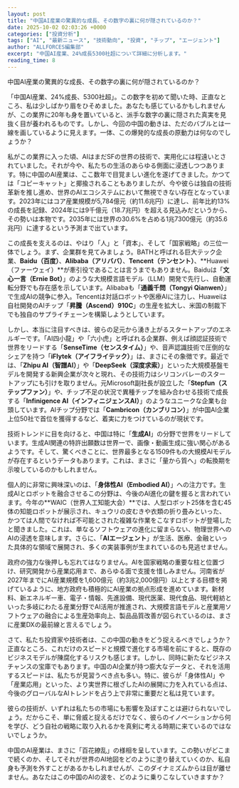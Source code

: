 ```yaml
---
layout: post
title: "中国AI産業の驚異的な成長、その数字の裏に何が隠されているのか？"
date: 2025-10-02 02:03:26 +0000
categories: ["投資分析"]
tags: ["AI", "最新ニュース", "技術動向", "投資", "チップ", "エージェント"]
author: "ALLFORCES編集部"
excerpt: "中国AI産業、24%成長5300社超について詳細に分析します。"
reading_time: 8
---
```


中国AI産業の驚異的な成長、その数字の裏に何が隠されているのか？

「中国AI産業、24%成長、5300社超」。この数字を初めて聞いた時、正直なところ、私は少しばかり眉をひそめました。あなたも感じているかもしれませんが、この業界に20年も身を置いていると、派手な数字の裏に隠された真実を見抜く目が養われるものです。しかし、今回の中国の動きは、ただのバブルとは一線を画しているように見えます。一体、この爆発的な成長の原動力は何なのでしょうか？

私がこの業界に入った頃、AIはまだSFの世界の技術で、実用化には程遠いとされていました。それが今や、私たちの生活のあらゆる側面に浸透しつつあります。特に中国のAI産業は、ここ数年で目覚ましい進化を遂げてきました。かつては「コピーキャット」と揶揄されることもありましたが、今や彼らは独自の技術革新を推し進め、世界のAIエコシステムにおいて無視できない存在となっています。2023年にはコア産業規模が5,784億元（約11.6兆円）に達し、前年比約13%の成長を記録、2024年には9千億元（18.7兆円）を超える見込みだというから、その勢いは本物です。2035年には世界の30.6%を占める1兆7300億元（約35.6兆円）に達するという予測まで出ています。

この成長を支えるのは、やはり「人」と「資本」、そして「国家戦略」の三位一体でしょう。まず、企業群を見てみましょう。BATHと呼ばれる巨大テック企業、**Baidu（百度）**、**Alibaba（アリババ）**、**Tencent（テンセント）**、**Huawei（ファーウェイ）**が牽引役であることは言うまでもありません。Baiduは「**文心一言（Ernie Bot）**」のような大規模言語モデル（LLM）開発で先行し、自動運転分野でも存在感を示しています。Alibabaも「**通義千問（Tongyi Qianwen）**」で生成AIの競争に参入。Tencentは対話ロボットや医療AIに注力し、Huaweiは自社開発のAIチップ「**昇騰（Ascend）910C**」の生産を拡大し、米国の制裁下でも独自のサプライチェーンを構築しようとしています。

しかし、本当に注目すべきは、彼らの足元から湧き上がるスタートアップのエネルギーです。「AI四小龍」や「六小虎」と呼ばれる企業群、例えば顔認証技術で世界をリードする「**SenseTime（センスタイム）**」や、音声認識技術で圧倒的なシェアを持つ「**iFlytek（アイフライテック）**」は、まさにその象徴です。最近では、「**Zhipu AI（智譜AI）**」や「**DeepSeek（深度求索）**」といった大規模基盤モデルを開発する新興企業が次々と現れ、その技術力はシリコンバレーのスタートアップにも引けを取りません。元Microsoft副社長が設立した「**Stepfun（ステップファン）**」や、チップ不足の状況で異種チップを組み合わせる技術で成長する「**Infinigence AI（インフィニジェンスAI）**」のようなユニークな企業も台頭しています。AIチップ分野では「**Cambricon（カンブリコン）**」が中国AI企業上位50社で首位を獲得するなど、着実に力をつけているのが現状です。

技術トレンドに目を向けると、中国は特に「**生成AI**」の分野で世界をリードしています。生成AI関連の特許出願数は世界一で、画像・動画生成に強い関心があるようです。そして、驚くべきことに、世界最多となる1509件もの大規模AIモデルが存在するというデータもあります。これは、まさに「量から質へ」の転換期を示唆しているのかもしれません。

個人的に非常に興味深いのは、「**身体性AI（Embodied AI）**」への注力です。生成AIとロボットを融合させるこの分野は、今後のAI進化の鍵を握ると言われています。今年の**WAIC（世界人工知能大会）**では、人型ロボット25体を含む45体の知能ロボットが展示され、キュウリの皮むきや衣類の折り畳みといった、かつては人間でなければ不可能とされた複雑な作業をこなすロボットが登場したと聞きました。これは、単なるソフトウェアの進化に留まらない、物理世界へのAIの浸透を意味します。さらに、「**AIエージェント**」が生活、医療、金融といった具体的な領域で展開され、多くの実装事例が生まれているのも見逃せません。

政府の強力な後押しも忘れてはなりません。AIを国家戦略の重要な柱と位置づけ、研究開発から産業応用まで、あらゆる面で支援を惜しみません。河南省が2027年までにAI産業規模を1,600億元（約3兆2,000億円）以上とする目標を掲げているように、地方政府も積極的にAI産業の拠点形成を進めています。新材料、新エネルギー車、電子・情報、先進設備、現代医薬、現代食品、現代軽紡といった多岐にわたる産業分野でAI活用が推進され、大規模言語モデルと産業用ソフトウェアの融合による生産効率向上、製品品質改善が図られているのは、まさに産業DXの最前線と言えるでしょう。

さて、私たち投資家や技術者は、この中国の動きをどう捉えるべきでしょうか？正直なところ、これだけのスピードと規模で進化する市場を前にすると、既存のビジネスモデルが陳腐化するリスクも感じます。しかし、同時に新たなビジネスチャンスの宝庫でもあります。中国のAI企業が持つ膨大なデータと、それを活用するスピードは、私たちが見習うべき点も多い。特に、彼らが「身体性AI」や「産業応用」といった、より実世界に根ざしたAIの展開に力を入れている点は、今後のグローバルなAIトレンドを占う上で非常に重要だと私は見ています。

彼らの技術が、いずれは私たちの市場にも影響を及ぼすことは避けられないでしょう。だからこそ、単に脅威と捉えるだけでなく、彼らのイノベーションから何を学び、どう自社の戦略に取り入れるかを真剣に考える時期に来ているのではないでしょうか。

中国のAI産業は、まさに「百花繚乱」の様相を呈しています。この勢いがどこまで続くのか、そしてそれが世界のAI地図をどのように塗り替えていくのか、私自身も予測を外すことがあるかもしれませんが、このダイナミズムからは目が離せません。あなたはこの中国のAIの波を、どのように乗りこなしていきますか？

